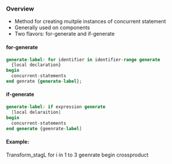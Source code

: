 ### Overview

- Method for creating muitple instances of concurrent statement
- Generally used on components
- Two flavors: for-generate and if-generate

#### for-generate
``` vhdl
generate-label: for identifier in identifier-range generate
  {local declaration}
begin
  concurrent-statements
end genrate {generate-label};

```

#### if-generate
``` vhdl
generate-label: if expression generate
  [local delaraition]
begin
  concurrent-statements
end generate {geenrate-label]
```

#### Example:

Transform_stagL for i in 1 to 3 geenrate
begin
 crossproduct
